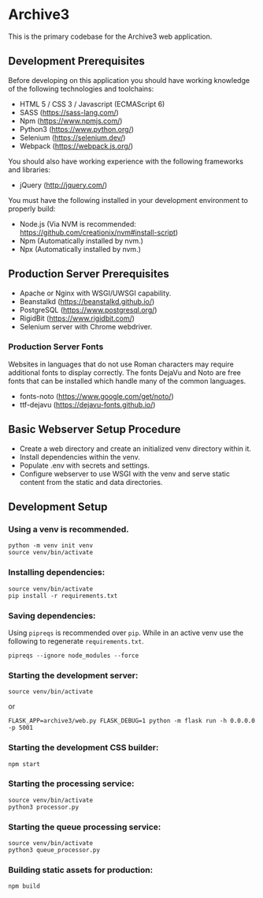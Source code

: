 # Archive3

This is the primary codebase for the Archive3 web application.

## Development Prerequisites

Before developing on this application you should have working knowledge of the following technologies and toolchains:

* HTML 5 / CSS 3 / Javascript (ECMAScript 6)
* SASS (https://sass-lang.com/)
* Npm (https://www.npmjs.com/)
* Python3 (https://www.python.org/)
* Selenium (https://selenium.dev/)
* Webpack (https://webpack.js.org/)

You should also have working experience with the following frameworks and libraries:

* jQuery (http://jquery.com/)

You must have the following installed in your development environment to properly build:

* Node.js (Via NVM is recommended: https://github.com/creationix/nvm#install-script)
* Npm (Automatically installed by nvm.)
* Npx (Automatically installed by nvm.)

## Production Server Prerequisites

* Apache or Nginx with WSGI/UWSGI capability.
* Beanstalkd (https://beanstalkd.github.io/)
* PostgreSQL (https://www.postgresql.org/)
* RigidBit (https://www.rigidbit.com/)
* Selenium server with Chrome webdriver.

### Production Server Fonts

Websites in languages that do not use Roman characters may require additional fonts to display correctly. The fonts DejaVu and Noto are free fonts that can be installed which handle many of the common languages.

* fonts-noto (https://www.google.com/get/noto/)
* ttf-dejavu (https://dejavu-fonts.github.io/)

## Basic Webserver Setup Procedure
* Create a web directory and create an initialized venv directory within it.
* Install dependencies within the venv.
* Populate .env with secrets and settings.
* Configure webserver to use WSGI with the venv and serve static content from the static and data directories.

## Development Setup

### Using a venv is recommended.
```
python -m venv init venv
source venv/bin/activate
```

### Installing dependencies:
```
source venv/bin/activate
pip install -r requirements.txt
```

### Saving dependencies:
Using `pipreqs` is recommended over `pip`. While in an active venv use the following to regenerate `requirements.txt`.
```
pipreqs --ignore node_modules --force
```

### Starting the development server:
```
source venv/bin/activate
```
or
```
FLASK_APP=archive3/web.py FLASK_DEBUG=1 python -m flask run -h 0.0.0.0 -p 5001
```

### Starting the development CSS builder:
```
npm start
```

### Starting the processing service:
```
source venv/bin/activate
python3 processor.py
```

### Starting the queue processing service:
```
source venv/bin/activate
python3 queue_processor.py
```

### Building static assets for production:
```
npm build
```
